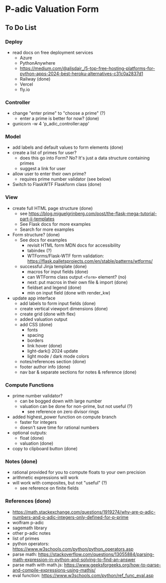 # P-adic Valuation Form

## To Do List

### Deploy
- read docs on free deployment services
  - Azure
  - PythonAnywhere
  - https://medium.com/@alisdair_/5-top-free-hosting-platforms-for-python-apps-2024-best-heroku-alternatives-c31c0a2837d1
  - Railway (done)
  - Vercel
  - fly.io

### Controller
- change "enter prime" to "choose a prime" (?)
  - enter a prime is better for now? (done)
- gunicorn -w 4 'p_adic_controller:app'

### Model
- add labels and default values to form elements (done)
- create a list of primes for user?
  - does this go into Form? No? It's just a data structure containing primes
  - suggest a link for user
- allow user to enter their own prime?
  - requires prime number validator (see below)
- Switch to FlaskWTF Flaskform class (done)

### View
- create full HTML page structure (done)
  - see https://blog.miguelgrinberg.com/post/the-flask-mega-tutorial-part-ii-templates
  - See Flask docs for more examples
  - Search for more examples
- Form structure? (done)
  - See docs for examples
    - revisit HTML form MDN docs for accessibility
    - tabindex (?)
    - WTForms/Flask-WTF form validation: https://flask.palletsprojects.com/en/stable/patterns/wtforms/
  - successful Jinja template (done)
    - macros for input fields (done)
    - can WTForms class output `<form>` element? (no)
    - next: put macros in their own file & import (done)
    - fieldset and legend (done)
    - min on input field (done with render_kw)
- update app interface
  - add labels to form input fields (done)
  - create vertical viewport dimensions (done)
  - create grid (done with flex)
  - added valuation output
  - add CSS (done)
    - fonts
    - spacing
    - borders
    - link hover (done)
    - light-dark() 2024 update
    - light mode / dark mode colors
  - notes/references section (done)
  - footer author info (done)
  - nav bar & separate sections for notes & reference (done)

### Compute Functions
- prime number validator?
  - can be bogged down with large number
  - valuation can be done for non-prime, but not useful (?)
    - see reference on zero divisor rings
- added highest_power function on compute branch
  - faster for integers
  - doesn't save time for rational numbers
- optional outputs:
  - float (done)
  - valuation (done)
- copy to clipboard button (done)

### Notes (done)
- rational provided for you to compute floats to your own precision
- arithmetic expressions will work
- will work with composites, but not "useful" (?)
  - see reference on finite fields

### References (done)
- https://math.stackexchange.com/questions/1919274/why-are-p-adic-numbers-and-p-adic-integers-only-defined-for-p-prime
- wolfram p-adic
- sagemath library
- other p-adic notes
- list of primes
- python operators: https://www.w3schools.com/python/python_operators.asp
- parse math: https://stackoverflow.com/questions/13055884/parsing-math-expression-in-python-and-solving-to-find-an-answer
- parse math with math.js: https://www.geeksforgeeks.org/how-to-parse-and-compile-expressions-using-mathjs/
- eval function: https://www.w3schools.com/python/ref_func_eval.asp
